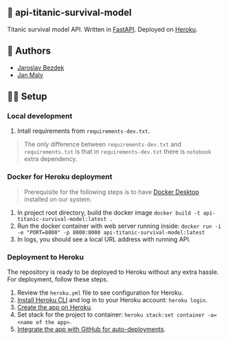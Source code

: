 ## :rocket: api-titanic-survival-model

Titanic survival model API.
Written in [FastAPI](https://fastapi.tiangolo.com/).
Deployed on [Heroku](https://www.heroku.com/).

## :pencil: Authors

- [Jaroslav Bezdek](https://www.github.com/jardabezdek)
- [Jan Maly](https://github.com/honzaMaly)

## :construction_worker_man: Setup

### Local development

1. Intall requirements from `requirements-dev.txt`.

> The only difference between `requirements-dev.txt` and `requirements.txt` is
that in `requirements-dev.txt` there is `notebook` extra dependency.

### Docker for Heroku deployment

> Prerequisite for the following steps is to have
[Docker Desktop](https://www.docker.com/products/docker-desktop/) installed
on our system.

1. In project root directory, build the docker image
`docker build -t api-titanic-survival-model:latest .`
1. Run the docker container with web server running inside:
`docker run -i -e "PORT=8000" -p 8000:8000 api-titanic-survival-model:latest`
1. In logs, you should see a local URL address with running API.

### Deployment to Heroku

The repository is ready to be deployed to Heroku without any extra hassle.
For deployment, follow these steps.

1. Review the `heroku.yml` file to see configuration for Heroku.
1. [Install Heroku CLI](https://devcenter.heroku.com/articles/heroku-cli) and
log in to your Heroku account: `heroku login`.
1. [Create the app on Heroku](https://devcenter.heroku.com/articles/creating-apps).
1. Set stack for the project to container: `heroku stack:set container -a=<name of the app>`.
1. [Integrate the app with GitHub for auto-deployments](https://devcenter.heroku.com/articles/github-integration).
